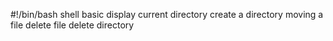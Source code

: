 #!/bin/bash
shell basic
display current directory
create a directory
moving a file
delete file
delete directory 
